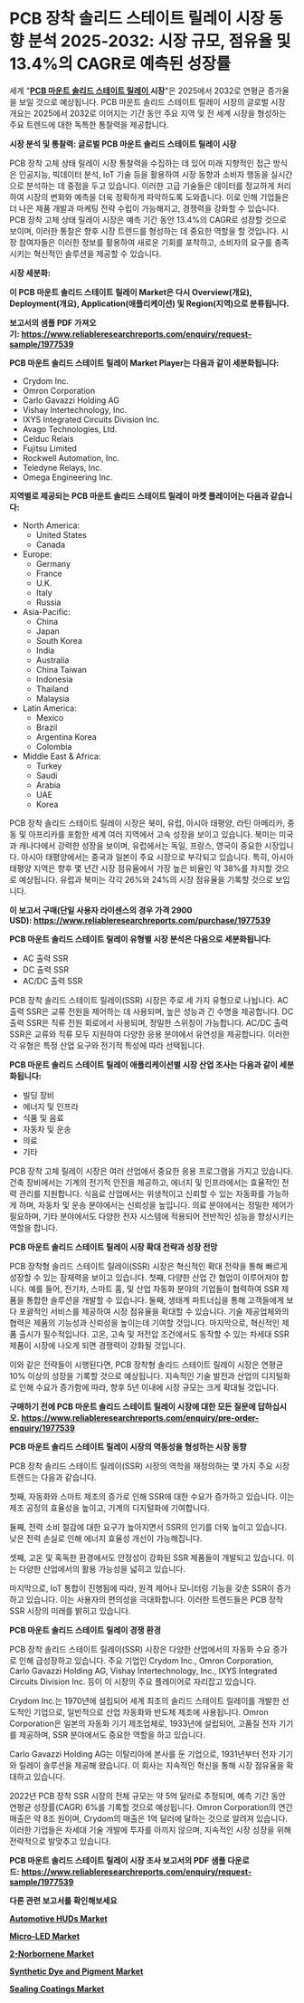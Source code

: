 <p><h1>PCB 장착 솔리드 스테이트 릴레이 시장 동향 분석 2025-2032: 시장 규모, 점유율 및 13.4%의 CAGR로 예측된 성장률</h1></p><p>세계 "<strong><a href="https://www.reliableresearchreports.com/pcb-mount-solid-state-relay-r1977539?utm_campaign=105&utm_medium=8&utm_source=Github&utm_content=ia&utm_term=24032025&utm_id=pcb-mount-solid-state-relay">PCB 마운트 솔리드 스테이트 릴레이&nbsp;</a></strong><strong>시장</strong>"은 2025에서 2032로 연평균 증가율을 보일 것으로 예상됩니다. PCB 마운트 솔리드 스테이트 릴레이 시장의 글로벌 시장 개요는 2025에서 2032로 이어지는 기간 동안 주요 지역 및 전 세계 시장을 형성하는 주요 트렌드에 대한 독특한 통찰력을 제공합니다.</p>
<p><strong>시장 분석 및 통찰력: 글로벌 PCB 마운트 솔리드 스테이트 릴레이 시장</strong></p>
<p><p>PCB 장착 고체 상태 릴레이 시장 통찰력을 수집하는 데 있어 미래 지향적인 접근 방식은 인공지능, 빅데이터 분석, IoT 기술 등을 활용하여 시장 동향과 소비자 행동을 실시간으로 분석하는 데 중점을 두고 있습니다. 이러한 고급 기술들은 데이터를 정교하게 처리하여 시장의 변화와 예측을 더욱 정확하게 파악하도록 도와줍니다. 이로 인해 기업들은 더 나은 제품 개발과 마케팅 전략 수립이 가능해지고, 경쟁력을 강화할 수 있습니다. PCB 장착 고체 상태 릴레이 시장은 예측 기간 동안 13.4%의 CAGR로 성장할 것으로 보이며, 이러한 통찰은 향후 시장 트렌드를 형성하는 데 중요한 역할을 할 것입니다. 시장 참여자들은 이러한 정보를 활용하여 새로운 기회를 포착하고, 소비자의 요구를 충족시키는 혁신적인 솔루션을 제공할 수 있습니다.</p><a href="%7CAUTHORITHY_DOMAIN_URL%7C?utm_campaign=105&utm_medium=8&utm_source=Github&utm_content=ia&utm_term=24032025&utm_id=pcb-mount-solid-state-relay"></a></p>
<p><strong>시장 세분화:</strong></p>
<p><strong>이 PCB 마운트 솔리드 스테이트 릴레이 Market은 다시 Overview(개요), Deployment(개요), Application(애플리케이션) 및 Region(지역)으로 분류됩니다.</strong></p>
<p><strong>보고서의 샘플 PDF 가져오기:&nbsp;<a href="https://www.reliableresearchreports.com/enquiry/request-sample/1977539?utm_campaign=105&utm_medium=8&utm_source=Github&utm_content=ia&utm_term=24032025&utm_id=pcb-mount-solid-state-relay">https://www.reliableresearchreports.com/enquiry/request-sample/1977539</a></strong><strong></strong></p>
<p><strong>PCB 마운트 솔리드 스테이트 릴레이 Market Player는 다음과 같이 세분화됩니다:</strong></p>
<p><ul><li>Crydom Inc.</li><li>Omron Corporation</li><li>Carlo Gavazzi Holding AG</li><li>Vishay Intertechnology, Inc.</li><li>IXYS Integrated Circuits Division Inc.</li><li>Avago Technologies, Ltd.</li><li>Celduc Relais</li><li>Fujitsu Limited</li><li>Rockwell Automation, Inc.</li><li>Teledyne Relays, Inc.</li><li>Omega Engineering Inc.</li></ul></p>
<p><strong>지역별로 제공되는 PCB 마운트 솔리드 스테이트 릴레이 마켓 플레이어는 다음과 같습니다:</strong></p>
<p><ul>
    <li>
        North America:
        <ul>
            <li>United States</li>
            <li>Canada</li>
        </ul>
    </li>
    <li>
        Europe:
        <ul>
            <li>Germany</li>
            <li>France</li>
            <li>U.K.</li>
            <li>Italy</li>
            <li>Russia</li>
        </ul>
    </li>
    <li>
        Asia-Pacific:
        <ul>
            <li>China</li>
            <li>Japan</li>
            <li>South Korea</li>
            <li>India</li>
            <li>Australia</li>
            <li>China Taiwan</li>
            <li>Indonesia</li>
            <li>Thailand</li>
            <li>Malaysia</li>
        </ul>
    </li>
    <li>
        Latin America:
        <ul>
            <li>Mexico</li>
            <li>Brazil</li>
            <li>Argentina Korea</li>
            <li>Colombia</li>
        </ul>
    </li>
    <li>
        Middle East & Africa:
        <ul>
            <li>Turkey</li>
            <li>Saudi</li>
            <li>Arabia</li>
            <li>UAE</li>
            <li>Korea</li>
        </ul>
    </li>
    </ul></p>
<p><p>PCB 장착 솔리드 스테이트 릴레이 시장은 북미, 유럽, 아시아 태평양, 라틴 아메리카, 중동 및 아프리카를 포함한 세계 여러 지역에서 고속 성장을 보이고 있습니다. 북미는 미국과 캐나다에서 강력한 성장을 보이며, 유럽에서는 독일, 프랑스, 영국이 중요한 시장입니다. 아시아 태평양에서는 중국과 일본이 주요 시장으로 부각되고 있습니다. 특히, 아시아 태평양 지역은 향후 몇 년간 시장 점유율에서 가장 높은 비율인 약 38%를 차지할 것으로 예상됩니다. 유럽과 북미는 각각 26%와 24%의 시장 점유율을 기록할 것으로 보입니다.</p></p>
<p><strong>이 보고서 구매(단일 사용자 라이센스의 경우 가격 2900 USD):&nbsp;<a href="https://www.reliableresearchreports.com/purchase/1977539?utm_campaign=105&utm_medium=8&utm_source=Github&utm_content=ia&utm_term=24032025&utm_id=pcb-mount-solid-state-relay">https://www.reliableresearchreports.com/purchase/1977539</a></strong></p>
<p><strong>PCB 마운트 솔리드 스테이트 릴레이 유형별 시장 분석은 다음으로 세분화됩니다:</strong></p>
<p><ul><li>AC 출력 SSR</li><li>DC 출력 SSR</li><li>AC/DC 출력 SSR</li></ul></p>
<p><p>PCB 장착 솔리드 스테이트 릴레이(SSR) 시장은 주로 세 가지 유형으로 나뉩니다. AC 출력 SSR은 교류 전원을 제어하는 데 사용되며, 높은 성능과 긴 수명을 제공합니다. DC 출력 SSR은 직류 전원 회로에서 사용되며, 정밀한 스위칭이 가능합니다. AC/DC 출력 SSR은 교류와 직류 모두 지원하여 다양한 응용 분야에서 유연성을 제공합니다. 이러한 각 유형은 특정 산업 요구와 전기적 특성에 따라 선택됩니다.</p></p>
<p><strong>PCB 마운트 솔리드 스테이트 릴레이 애플리케이션별 시장 산업 조사는 다음과 같이 세분화됩니다:</strong></p>
<p><ul><li>빌딩 장비</li><li>에너지 및 인프라</li><li>식품 및 음료</li><li>자동차 및 운송</li><li>의료</li><li>기타</li></ul></p>
<p><p>PCB 장착 고체 릴레이 시장은 여러 산업에서 중요한 응용 프로그램을 가지고 있습니다. 건축 장비에서는 기계의 전기적 안전을 제공하고, 에너지 및 인프라에서는 효율적인 전력 관리를 지원합니다. 식음료 산업에서는 위생적이고 신뢰할 수 있는 자동화를 가능하게 하며, 자동차 및 운송 분야에서는 신뢰성을 높입니다. 의료 분야에서는 정밀한 제어가 필요하며, 기타 분야에서도 다양한 전자 시스템에 적용되어 전반적인 성능을 향상시키는 역할을 합니다.</p></p>
<p><strong>PCB 마운트 솔리드 스테이트 릴레이 시장 확대 전략과 성장 전망</strong></p>
<p><p>PCB 장착형 솔리드 스테이트 릴레이(SSR) 시장은 혁신적인 확대 전략을 통해 빠르게 성장할 수 있는 잠재력을 보이고 있습니다. 첫째, 다양한 산업 간 협업이 이루어져야 합니다. 예를 들어, 전기차, 스마트 홈, 및 산업 자동화 분야의 기업들이 협력하여 SSR 제품을 통합한 솔루션을 개발할 수 있습니다. 둘째, 생태계 파트너십을 통해 고객들에게 보다 포괄적인 서비스를 제공하여 시장 점유율을 확대할 수 있습니다. 기술 제공업체와의 협력은 제품의 기능성과 신뢰성을 높이는데 기여할 것입니다. 마지막으로, 혁신적인 제품 출시가 필수적입니다. 고온, 고속 및 저전압 조건에서도 동작할 수 있는 차세대 SSR 제품이 시장에 나오게 되면 경쟁력이 강화될 것입니다.</p><p>이와 같은 전략들이 시행된다면, PCB 장착형 솔리드 스테이트 릴레이 시장은 연평균 10% 이상의 성장을 기록할 것으로 예상됩니다. 지속적인 기술 발전과 산업의 디지털화로 인해 수요가 증가함에 따라, 향후 5년 이내에 시장 규모는 크게 확대될 것입니다.</p></p>
<p><strong>구매하기 전에 PCB 마운트 솔리드 스테이트 릴레이 시장에 대한 모든 질문에 답하십시오.&nbsp;<a href="https://www.reliableresearchreports.com/enquiry/pre-order-enquiry/1977539?utm_campaign=105&utm_medium=8&utm_source=Github&utm_content=ia&utm_term=24032025&utm_id=pcb-mount-solid-state-relay">https://www.reliableresearchreports.com/enquiry/pre-order-enquiry/1977539</a></strong><strong></strong></p>
<p><strong>PCB 마운트 솔리드 스테이트 릴레이 시장의 역동성을 형성하는 시장 동향</strong></p>
<p><p>PCB 장착 솔리드 스테이트 릴레이(SSR) 시장의 역학을 재정의하는 몇 가지 주요 시장 트렌드는 다음과 같습니다. </p><p>첫째, 자동화와 스마트 제조의 증가로 인해 SSR에 대한 수요가 증가하고 있습니다. 이는 제조 공정의 효율성을 높이고, 기계의 디지털화에 기여합니다.</p><p>둘째, 전력 소비 절감에 대한 요구가 높아지면서 SSR의 인기를 더욱 높이고 있습니다. 낮은 전력 손실로 인해 에너지 효율성 개선이 가능해집니다.</p><p>셋째, 고온 및 혹독한 환경에서도 안정성이 강화된 SSR 제품들이 개발되고 있습니다. 이는 다양한 산업에서의 활용 가능성을 넓히고 있습니다.</p><p>마지막으로, IoT 통합이 진행됨에 따라, 원격 제어나 모니터링 기능을 갖춘 SSR이 증가하고 있습니다. 이는 사용자의 편의성을 극대화합니다. 이러한 트렌드들은 PCB 장착 SSR 시장의 미래를 밝히고 있습니다.</p></p>
<p><strong>PCB 마운트 솔리드 스테이트 릴레이 경쟁 환경</strong></p>
<p><p>PCB 장착 솔리드 스테이트 릴레이(SSR) 시장은 다양한 산업에서의 자동화 수요 증가로 인해 급성장하고 있습니다. 주요 기업인 Crydom Inc., Omron Corporation, Carlo Gavazzi Holding AG, Vishay Intertechnology, Inc., IXYS Integrated Circuits Division Inc. 등이 이 시장의 주요 플레이어로 자리잡고 있습니다.</p><p>Crydom Inc.는 1970년에 설립되어 세계 최초의 솔리드 스테이트 릴레이를 개발한 선도적인 기업으로, 일반적으로 산업 자동화와 반도체 제조에 사용됩니다. Omron Corporation은 일본의 자동화 기기 제조업체로, 1933년에 설립되어, 고품질 전자 기기를 제공하며, SSR 분야에서도 중요한 역할을 하고 있습니다.</p><p>Carlo Gavazzi Holding AG는 이탈리아에 본사를 둔 기업으로, 1931년부터 전자 기기와 릴레이 솔루션을 제공해 왔습니다. 이 회사는 지속적인 혁신을 통해 시장 점유율을 확대하고 있습니다.</p><p>2022년 PCB 장착 SSR 시장의 전체 규모는 약 5억 달러로 추정되며, 예측 기간 동안 연평균 성장률(CAGR) 6%를 기록할 것으로 예상됩니다. Omron Corporation의 연간 매출은 약 8조 원이며, Crydom의 매출은 1억 달러에 달하는 것으로 알려져 있습니다. 이러한 기업들은 차세대 기술 개발에 투자를 아끼지 않으며, 지속적인 시장 성장을 위해 전략적으로 발맞추고 있습니다.</p></p>
<p><strong>PCB 마운트 솔리드 스테이트 릴레이 시장 조사 보고서의 PDF 샘플 다운로드:&nbsp;<a href="https://www.reliableresearchreports.com/enquiry/request-sample/1977539?utm_campaign=105&utm_medium=8&utm_source=Github&utm_content=ia&utm_term=24032025&utm_id=pcb-mount-solid-state-relay">https://www.reliableresearchreports.com/enquiry/request-sample/1977539</a></strong></p>
<p><strong></strong></p>
<p><strong></strong></p>
<p><strong></strong></p>
<p><strong></strong></p>
<p><strong>다른 관련 보고서를 확인해보세요</strong></p>
<p><strong><p><a href="https://github.com/ghaligopezf5/Market-Research-Report-List-1/blob/main/automotive-huds-market.md?utm_campaign=105&utm_medium=8&utm_source=Github&utm_content=ia&utm_term=24032025&utm_id=pcb-mount-solid-state-relay">Automotive HUDs Market</a></p><p><a href="https://github.com/drielvinki/Market-Research-Report-List-1/blob/main/micro-led-market.md?utm_campaign=105&utm_medium=8&utm_source=Github&utm_content=ia&utm_term=24032025&utm_id=pcb-mount-solid-state-relay">Micro-LED Market</a></p><p><a href="https://github.com/decockogbaro25/Market-Research-Report-List-1/blob/main/2-norbornene-market.md?utm_campaign=105&utm_medium=8&utm_source=Github&utm_content=ia&utm_term=24032025&utm_id=pcb-mount-solid-state-relay">2-Norbornene Market</a></p><p><a href="https://github.com/panciujoslin3/Market-Research-Report-List-1/blob/main/synthetic-dye-and-pigment-market.md?utm_campaign=105&utm_medium=8&utm_source=Github&utm_content=ia&utm_term=24032025&utm_id=pcb-mount-solid-state-relay">Synthetic Dye and Pigment Market</a></p><p><a href="https://github.com/latzerelfigo48/Market-Research-Report-List-1/blob/main/sealing-coatings-market.md?utm_campaign=105&utm_medium=8&utm_source=Github&utm_content=ia&utm_term=24032025&utm_id=pcb-mount-solid-state-relay">Sealing Coatings Market</a></p></strong></p>